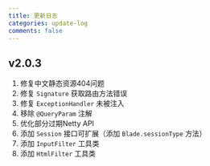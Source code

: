 ```yaml
---
title: 更新日志
categories: update-log
comments: false
---
```


## v2.0.3

1. 修复中文静态资源404问题
1. 修复 `Signature` 获取路由方法错误
1. 修复 `ExceptionHandler` 未被注入
1. 移除 `@QueryParam` 注解
1. 优化部分过期Netty API
1. 添加 `Session` 接口可扩展（添加 `Blade.sessionType` 方法）
1. 添加 `InputFilter` 工具类
1. 添加 `HtmlFilter` 工具类
